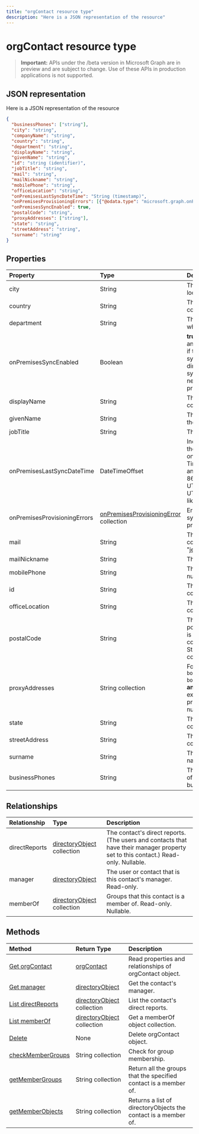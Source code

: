 ```yaml
---
title: "orgContact resource type"
description: "Here is a JSON representation of the resource"
---
```


# orgContact resource type

> **Important:** APIs under the /beta version in Microsoft Graph are in preview and are subject to change. Use of these APIs in production applications is not supported.

## JSON representation

Here is a JSON representation of the resource

<!-- {
  "blockType": "resource",
  "optionalProperties": [
    "directReports",
    "manager",
    "memberOf"
  ],
  "@odata.type": "microsoft.graph.orgcontact"
}-->

```json
{
  "businessPhones": ["string"],
  "city": "string",
  "companyName": "string",
  "country": "string",
  "department": "string",
  "displayName": "string",
  "givenName": "string",
  "id": "string (identifier)",
  "jobTitle": "string",
  "mail": "string",
  "mailNickname": "string",
  "mobilePhone": "string",
  "officeLocation": "string",
  "onPremisesLastSyncDateTime": "String (timestamp)",
  "onPremisesProvisioningErrors": [{"@odata.type": "microsoft.graph.onPremisesProvisioningError"}],
  "onPremisesSyncEnabled": true,
  "postalCode": "string",
  "proxyAddresses": ["string"],
  "state": "string",
  "streetAddress": "string",
  "surname": "string"
}

```
## Properties
| Property	   | Type	|Description|
|:---------------|:--------|:----------|
|city|String| The city in which the contact is located. |
|country|String| The country/region in which the contact is located. |
|department|String| The name for the department in which the contact works. |
|onPremisesSyncEnabled|Boolean|**true** if this object is synced from an on-premises directory; **false** if this object was originally synced from an on-premises directory but is no longer synced; **null** if this object has never been synced from an on-premises directory (default).|
|displayName|String| The display name for the contact. |
|givenName|String| The given name (first name) of the contact. |
|jobTitle|String| The contact's job title. |
|onPremisesLastSyncDateTime|DateTimeOffset|Indicates the last time at which the object was synced with the on-premises directory. The Timestamp type represents date and time information using ISO 8601 format and is always in UTC time. For example, midnight UTC on Jan 1, 2014 would look like this: `'2014-01-01T00:00:00Z'`|
|onPremisesProvisioningErrors|[onPremisesProvisioningError](onpremisesprovisioningerror.md) collection| Errors when using Microsoft synchronization product during provisioning. |
|mail|String| The SMTP address for the contact, for example, "jeff@contoso.onmicrosoft.com". |
|mailNickname|String| The mail alias for the contact. |
|mobilePhone|String| The primary cellular telephone number for the contact. |
|id|String| The unique identifier for the contact. Read-only.|
|officeLocation|String| The office location in the contact's place of business. |
|postalCode|String| The postal code for the contact's postal address. The postal code is specific to the contact's country/region. In the United States of America, this attribute contains the ZIP code. |
|proxyAddresses|String collection| For example: `["SMTP: bob@contoso.com", "smtp: bob@sales.contoso.com"]` The **any** operator is required for filter expressions on multi-valued properties. Read-only. Not nullable. Supports $filter. |
|state|String| The state or province in the contact's address. |
|streetAddress|String| The street address of the contact's place of business. |
|surname|String| The contact's surname (family name or last name). |
|businessPhones|String| The primary telephone number of the contact's place of business. |

## Relationships
| Relationship | Type	|Description|
|:---------------|:--------|:----------|
|directReports|[directoryObject](directoryobject.md) collection| The contact's direct reports. (The users and contacts that have their manager property set to this contact.)  Read-only. Nullable.|
|manager|[directoryObject](directoryobject.md)| The user or contact that is this contact's manager. Read-only.|
|memberOf|[directoryObject](directoryobject.md) collection| Groups that this contact is a member of. Read-only. Nullable.|

## Methods

| Method		   | Return Type	|Description|
|:---------------|:--------|:----------|
|[Get orgContact](../api/orgcontact-get.md) | [orgContact](orgcontact.md) |Read properties and relationships of orgContact object.|
|[Get manager](../api/orgcontact-get-manager.md) |[directoryObject](directoryobject.md)| Get the contact's manager.|
|[List directReports](../api/orgcontact-list-directreports.md) |[directoryObject](directoryobject.md) collection| List the contact's direct reports.|
|[List memberOf](../api/orgcontact-list-memberof.md) |[directoryObject](directoryobject.md) collection| Get a memberOf object collection.|
|[Delete](../api/orgcontact-delete.md) | None |Delete orgContact object. |
|[checkMemberGroups](../api/orgcontact-checkmembergroups.md)|String collection| Check for group membership. |
|[getMemberGroups](../api/orgcontact-getmembergroups.md)|String collection| Return all the groups that the specified contact is a member of. |
|[getMemberObjects](../api/orgcontact-getmemberobjects.md)|String collection| Returns a list of directoryObjects the contact is a member of. |

<!-- uuid: 8fcb5dbc-d5aa-4681-8e31-b001d5168d79
2015-10-25 14:57:30 UTC -->
<!-- {
  "type": "#page.annotation",
  "description": "orgContact resource",
  "keywords": "",
  "section": "documentation",
  "tocPath": ""
}-->